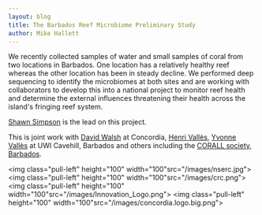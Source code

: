 ```yaml
---
layout: blog
title: The Barbados Reef Microbiome Preliminary Study
author: Mike Hallett
---
```


We recently collected samples of water and small samples of coral from two locations in Barbados. One location has a relatively healthy reef whereas the other location has been in steady decline. We performed deep sequencing to identify the microbiomes at both sites and are working with collaborators to develop this into a national project to monitor reef health and determine the  external influences threatening their health across the island's fringing reef system.


[Shawn Simpson](https://www.mikehallett.science/team/shawn.simpson/) is the lead on this project.

This is joint work with [David Walsh](http://www.dawalshlab.ca/) at Concordia, [Henri Vall&egrave;s](https://www.cavehill.uwi.edu/fst/bcs/staff/biology/henri-valles.aspx), [Yvonne Vall&egrave;s](https://www.researchgate.net/profile/Yvonne_Valles2) at UWI Cavehill, Barbados and others including the [CORALL society, Barbados](https://www.facebook.com/CORALLBarbados/).

<img class="pull-left" height="100" width="100"src="/images/nserc.jpg">
<img class="pull-left" height="100" width="100"src="/images/crc.png">
<img class="pull-left" height="100" width="100"src="/images/Innovation_Logo.png">
<img class="pull-left" height="100" width="100"src="/images/concordia.logo.big.png">

